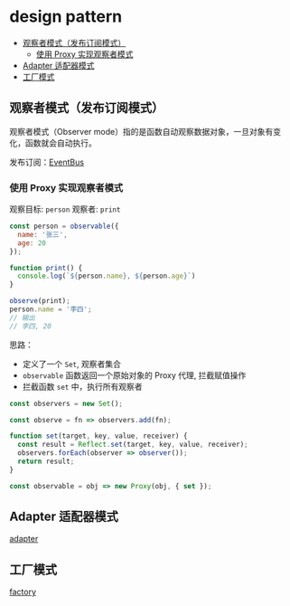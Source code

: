 # design pattern

- [观察者模式（发布订阅模式）](#观察者模式发布订阅模式)
  - [使用 Proxy 实现观察者模式](#使用-proxy-实现观察者模式)
- [Adapter 适配器模式](#adapter-适配器模式)
- [工厂模式](#工厂模式)

## 观察者模式（发布订阅模式）

观察者模式（Observer mode）指的是函数自动观察数据对象，一旦对象有变化，函数就会自动执行。

发布订阅：[EventBus](./EventBus.js)

### 使用 Proxy 实现观察者模式

观察目标: `person`
观察者: `print`

```js
const person = observable({
  name: '张三',
  age: 20
});

function print() {
  console.log(`${person.name}, ${person.age}`)
}

observe(print);
person.name = '李四';
// 输出
// 李四, 20
```

思路：

- 定义了一个 `Set`, 观察者集合
- `observable` 函数返回一个原始对象的 Proxy 代理, 拦截赋值操作
- 拦截函数 `set` 中，执行所有观察者

```js
const observers = new Set();

const observe = fn => observers.add(fn);

function set(target, key, value, receiver) {
  const result = Reflect.set(target, key, value, receiver);
  observers.forEach(observer => observer());
  return result;
}

const observable = obj => new Proxy(obj, { set });
```

## Adapter 适配器模式

[adapter](./adapter.js)

## 工厂模式

[factory](./factory.js)
